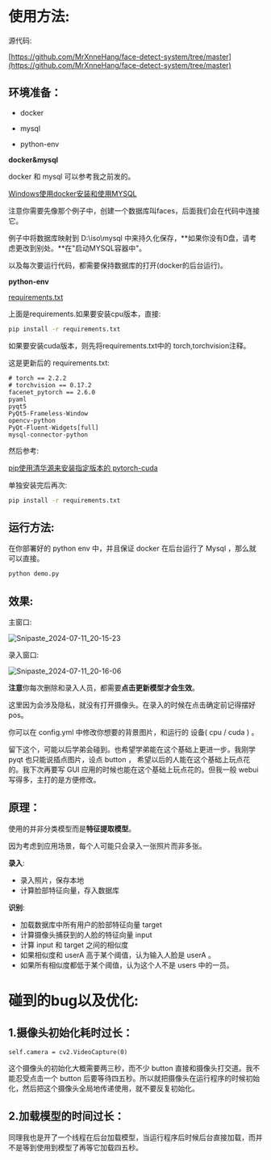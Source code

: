 # 使用方法:

源代码: 

[https://github.com/MrXnneHang/face-detect-system/tree/master](https://github.com/MrXnneHang/face-detect-system/tree/master)

## 环境准备：

* docker

* mysql
* python-env

**docker&mysql**

docker 和 mysql 可以参考我之前发的。

[Windows使用docker安装和使用MYSQL](http://xnnehang.top/blog/50)

注意你需要先像那个例子中，创建一个数据库叫faces，后面我们会在代码中连接它。

例子中将数据库映射到 D:\iso\mysql 中来持久化保存，**如果你没有D盘，请考虑更改到别处。**在"启动MYSQL容器中"。

以及每次要运行代码，都需要保持数据库的打开(docker的后台运行)。

**python-env**

[requirements.txt](https://github.com/MrXnneHang/face-detect-system/blob/master/requirements.txt)

上面是requirements.如果要安装cpu版本，直接:

```cmd
pip install -r requirements.txt
```

如果要安装cuda版本，则先将requirements.txt中的 torch,torchvision注释。

这是更新后的 requirements.txt:

```
# torch == 2.2.2
# torchvision == 0.17.2
facenet_pytorch == 2.6.0
pyaml
pyqt5
PyQt5-Frameless-Window
opencv-python
PyQt-Fluent-Widgets[full]
mysql-connector-python
```



然后参考:

[pip使用清华源来安装指定版本的 pytorch-cuda](http://xnnehang.top/blog/54)

单独安装完后再次:

```cmd
pip install -r requirements.txt
```



## 运行方法:



在你部署好的 python env 中，并且保证 docker 在后台运行了 Mysql ，那么就可以直接。
```cmd
python demo.py
```



## 效果:

主窗口:

![Snipaste_2024-07-11_20-15-23](https://fastly.jsdelivr.net/gh/MrXnneHang/blog_img/BlogHosting/img/24/07/202407112019631.jpeg)

录入窗口:

![Snipaste_2024-07-11_20-16-06](https://fastly.jsdelivr.net/gh/MrXnneHang/blog_img/BlogHosting/img/24/07/202407112019727.jpeg)

**注意**你每次删除和录入人员，都需要**点击更新模型才会生效**。

这里因为会涉及隐私，就没有打开摄像头。在录入的时候在点击确定前记得摆好pos。

你可以在 config.yml 中修改你想要的背景图片，和运行的 设备( cpu / cuda ) 。



留下这个，可能以后学弟会碰到。也希望学弟能在这个基础上更进一步。我刚学 pyqt 也只能说插点图片，设点 button ， 希望以后的人能在这个基础上玩点花的。我下次再要写 GUI 应用的时候也能在这个基础上玩点花的。但我一般 webui 写得多，主打的是方便修改。



## 原理：

使用的并非分类模型而是**特征提取模型**。

因为考虑到应用场景，每个人可能只会录入一张照片而非多张。

**录入**:

* 录入照片，保存本地
* 计算脸部特征向量，存入数据库

**识别**:

* 加载数据库中所有用户的脸部特征向量 target
* 计算摄像头捕获到的人脸的特征向量 input
* 计算 input 和 target 之间的相似度
* 如果相似度和 userA  高于某个阈值，认为输入人脸是 userA 。
* 如果所有相似度都低于某个阈值，认为这个人不是 users 中的一员。

# 碰到的bug以及优化:

## 1.摄像头初始化耗时过长：

```
self.camera = cv2.VideoCapture(0) 
```

这个摄像头的初始化大概需要两三秒，而不少 button 直接和摄像头打交道。我不能忍受点击一个 button 后要等待四五秒。所以就把摄像头在运行程序的时候初始化，然后把这个摄像头全局地传递使用，就不要反复初始化。

## 2.加载模型的时间过长：

同理我也是开了一个线程在后台加载模型，当运行程序后时候后台直接加载，而并不是等到使用到模型了再等它加载四五秒。